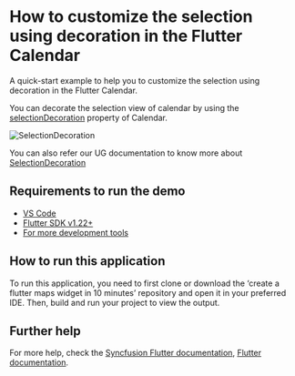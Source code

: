 # How to customize the selection using decoration in the Flutter Calendar

A quick-start example to help you to customize the selection using decoration in the Flutter Calendar.

You can decorate the selection view of calendar by using the [selectionDecoration](https://pub.dev/documentation/syncfusion_flutter_calendar/latest/calendar/SfCalendar/selectionDecoration.html) property of Calendar.

![SelectionDecoration](https://user-images.githubusercontent.com/46158936/205008934-6393f7c6-8c8e-4460-9cc5-708140a29ae9.gif)

You can also refer our UG documentation to know more about [SelectionDecoration](https://help.syncfusion.com/flutter/calendar/getting-started#selection-decoration)

## Requirements to run the demo
* [VS Code](https://code.visualstudio.com/download)
* [Flutter SDK v1.22+](https://flutter.dev/docs/development/tools/sdk/overview)
* [For more development tools](https://flutter.dev/docs/development/tools/devtools/overview)

## How to run this application
To run this application, you need to first clone or download the ‘create a flutter maps widget in 10 minutes’ repository and open it in your preferred IDE. Then, build and run your project to view the output.

## Further help
For more help, check the [Syncfusion Flutter documentation](https://help.syncfusion.com/flutter/introduction/overview),
 [Flutter documentation](https://flutter.dev/docs/get-started/install).
